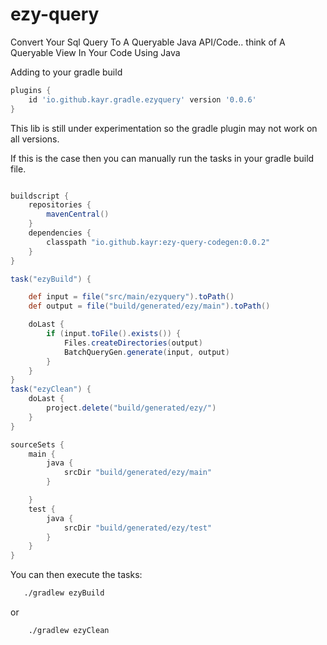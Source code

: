 # ezy-query

Convert Your Sql Query To A Queryable Java API/Code.. think of A Queryable View In Your Code Using Java

Adding to your gradle build

```groovy
plugins {
    id 'io.github.kayr.gradle.ezyquery' version '0.0.6'
}
```

This lib is still under experimentation so the gradle plugin may not work on all versions.

If this is the case then you can manually run the tasks in your gradle build file.

```groovy

buildscript {
    repositories {
        mavenCentral()
    }
    dependencies {
        classpath "io.github.kayr:ezy-query-codegen:0.0.2"
    }
}

task("ezyBuild") {

    def input = file("src/main/ezyquery").toPath()
    def output = file("build/generated/ezy/main").toPath()

    doLast {
        if (input.toFile().exists()) {
            Files.createDirectories(output)
            BatchQueryGen.generate(input, output)
        }
    }
}
task("ezyClean") {
    doLast {
        project.delete("build/generated/ezy/")
    }
}

sourceSets {
    main {
        java {
            srcDir "build/generated/ezy/main"
        }

    }
    test {
        java {
            srcDir "build/generated/ezy/test"
        }
    }
}
```

You can then execute the tasks:

```bash
   ./gradlew ezyBuild
```

or

```bash
    ./gradlew ezyClean
```

